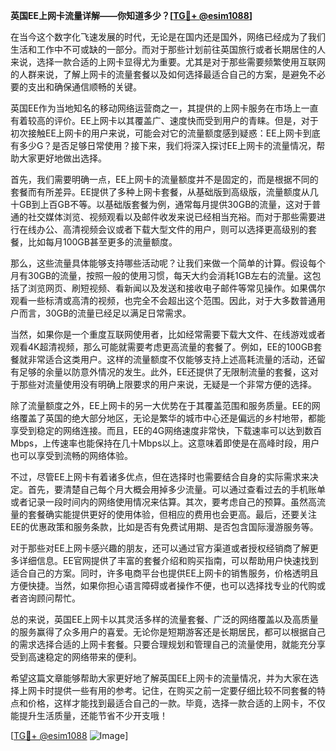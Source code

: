 **英国EE上网卡流量详解——你知道多少？[[TG💪+ @esim1088](https://t.me/s/esim1088)]**

在当今这个数字化飞速发展的时代，无论是在国内还是国外，网络已经成为了我们生活和工作中不可或缺的一部分。而对于那些计划前往英国旅行或者长期居住的人来说，选择一款合适的上网卡显得尤为重要。尤其是对于那些需要频繁使用互联网的人群来说，了解上网卡的流量套餐以及如何选择最适合自己的方案，是避免不必要的支出和确保通信顺畅的关键。

英国EE作为当地知名的移动网络运营商之一，其提供的上网卡服务在市场上一直有着较高的评价。EE上网卡以其覆盖广、速度快而受到用户的青睐。但是，对于初次接触EE上网卡的用户来说，可能会对它的流量额度感到疑惑：EE上网卡到底有多少G？是否足够日常使用？接下来，我们将深入探讨EE上网卡的流量情况，帮助大家更好地做出选择。

首先，我们需要明确一点，EE上网卡的流量额度并不是固定的，而是根据不同的套餐而有所差异。EE提供了多种上网卡套餐，从基础版到高级版，流量额度从几十GB到上百GB不等。以基础版套餐为例，通常每月提供30GB的流量，这对于普通的社交媒体浏览、视频观看以及邮件收发来说已经相当充裕。而对于那些需要进行在线办公、高清视频会议或者下载大型文件的用户，则可以选择更高级别的套餐，比如每月100GB甚至更多的流量额度。

那么，这些流量具体能够支持哪些活动呢？让我们来做一个简单的计算。假设每个月有30GB的流量，按照一般的使用习惯，每天大约会消耗1GB左右的流量。这包括了浏览网页、刷短视频、看新闻以及发送和接收电子邮件等常见操作。如果偶尔观看一些标清或高清的视频，也完全不会超出这个范围。因此，对于大多数普通用户而言，30GB的流量已经足以满足日常需求。

当然，如果你是一个重度互联网使用者，比如经常需要下载大文件、在线游戏或者观看4K超清视频，那么可能就需要考虑更高流量的套餐了。例如，EE的100GB套餐就非常适合这类用户。这样的流量额度不仅能够支持上述高耗流量的活动，还留有足够的余量以防意外情况的发生。此外，EE还提供了无限制流量的套餐，这对于那些对流量使用没有明确上限要求的用户来说，无疑是一个非常方便的选择。

除了流量额度之外，EE上网卡的另一大优势在于其覆盖范围和服务质量。EE的网络覆盖了英国的绝大部分地区，无论是繁华的城市中心还是偏远的乡村地带，都能享受到稳定的网络连接。而且，EE的4G网络速度非常快，下载速率可以达到数百Mbps，上传速率也能保持在几十Mbps以上。这意味着即使是在高峰时段，用户也可以享受到流畅的网络体验。

不过，尽管EE上网卡有着诸多优点，但在选择时也需要结合自身的实际需求来决定。首先，要清楚自己每个月大概会用掉多少流量。可以通过查看过去的手机账单或者记录一段时间内的网络使用情况来估算。其次，要考虑自己的预算。虽然高流量的套餐确实能提供更好的使用体验，但相应的费用也会更高。最后，还要关注EE的优惠政策和服务条款，比如是否有免费试用期、是否包含国际漫游服务等。

对于那些对EE上网卡感兴趣的朋友，还可以通过官方渠道或者授权经销商了解更多详细信息。EE官网提供了丰富的套餐介绍和购买指南，可以帮助用户快速找到适合自己的方案。同时，许多电商平台也提供EE上网卡的销售服务，价格透明且方便快捷。当然，如果你担心语言障碍或者操作不便，也可以选择找专业的代购或者咨询顾问帮忙。

总的来说，英国EE上网卡以其灵活多样的流量套餐、广泛的网络覆盖以及高质量的服务赢得了众多用户的喜爱。无论你是短期游客还是长期居民，都可以根据自己的需求选择合适的上网卡套餐。只要合理规划和管理自己的流量使用，就能充分享受到高速稳定的网络带来的便利。

希望这篇文章能够帮助大家更好地了解英国EE上网卡的流量情况，并为大家在选择上网卡时提供一些有用的参考。记住，在购买之前一定要仔细比较不同套餐的特点和价格，这样才能找到最适合自己的一款。毕竟，选择一款合适的上网卡，不仅能提升生活质量，还能节省不少开支哦！

[[TG💪+ @esim1088](https://t.me/s/esim1088) ![Image](https://i.postimg.cc/4NQfJmqS/Snipaste-2025-05-13-00-14-12.png)]